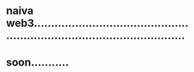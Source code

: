 # naiva web3.................................................................................................
# soon...........
